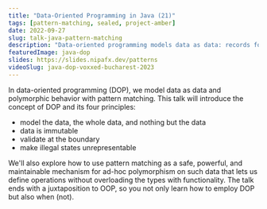 ```yaml
---
title: "Data-Oriented Programming in Java (21)"
tags: [pattern-matching, sealed, project-amber]
date: 2022-09-27
slug: talk-java-pattern-matching
description: "Data-oriented programming models data as data: records for entities and sealed types for alternatives. Combined with pattern matching we can define operations on the data without overloading it with functionality."
featuredImage: java-dop
slides: https://slides.nipafx.dev/patterns
videoSlug: java-dop-voxxed-bucharest-2023
---
```


In data-oriented programming (DOP), we model data as data and polymorphic behavior with pattern matching.
This talk will introduce the concept of DOP and its four principles:

* model the data, the whole data, and nothing but the data
* data is immutable
* validate at the boundary
* make illegal states unrepresentable

We'll also explore how to use pattern matching as a safe, powerful, and maintainable mechanism for ad-hoc polymorphism on such data that lets us define operations without overloading the types with functionality.
The talk ends with a juxtaposition to OOP, so you not only learn how to employ DOP but also when (not).

<!--
Java hat Probleme! Langatmig, umständlich, keine Ausdrucksstärke und kein Spaß.
(Zumindest sagt das die Jugend von heute.)

Spaß beiseite (und den Wunsch nach Syntax Sugar ebenfalls), Java hat in der Tat einige beständige Schwächen und Project Amber wurde ins Leben gerufen, um sie anzugehen.
Nicht als einzelne Lösung für ein klar umrissenes Problem sondern als SolutionFactory, als Fabrik, die stetig und sorgfältig Lösungen produziert:

* Textblöcke und Interpolation, um Strings mächtiger zu machen
* Pattern Patching, Records und Sealed Types, um gegen die Klobigkeit im Umgang mit Daten vorzugehen
* `var`, Records und Destrulturierung, um die Redundanz in Variablen- und Typdeklarationen zuu reduzieren
* ein vereinfachtes Startprotokoll, um Anfängern einen leichteren Einstieg in Java zu ermöglichen

Wir schauen uns diese Features einzeln und im Zusammenspiel an und erkunden wie sie Java ausdrucksstärker, prägnanter und lesbarer machen.
Nach diesem Talk weißt du wie Project Amber die Evolution der Sprache vorantreibt.
-->
